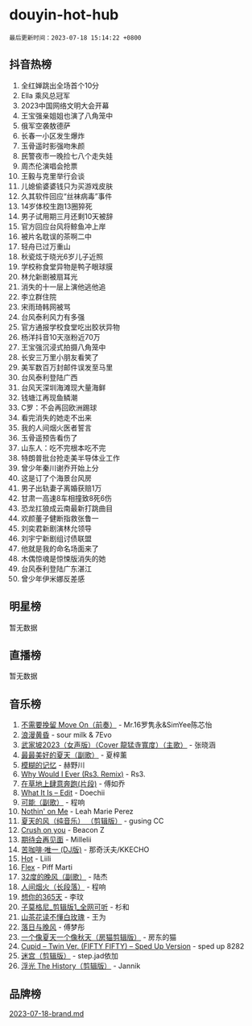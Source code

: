 # douyin-hot-hub

`最后更新时间：2023-07-18 15:14:22 +0800`

## 抖音热榜

1. 全红婵跳出全场首个10分
1. Ella 乘风总冠军
1. 2023中国网络文明大会开幕
1. 王宝强亲姐姐也演了八角笼中
1. 俄军空袭敖德萨
1. 长春一小区发生爆炸
1. 玉骨遥时影强吻朱颜
1. 民警夜市一晚捡七八个走失娃
1. 周杰伦演唱会抢票
1. 王毅与克里举行会谈
1. 儿媳偷婆婆钱只为买游戏皮肤
1. 久其软件回应“丝袜病毒”事件
1. 14岁体校生跑13圈猝死
1. 男子试用期三月还剩10天被辞
1. 官方回应台风将鲸鱼冲上岸
1. 被片名耽误的茶啊二中
1. 轻舟已过万重山
1. 秋瓷炫于晓光6岁儿子近照
1. 学校称食堂异物是鸭子眼球膜
1. 林允新剧被扇耳光
1. 消失的十一层上演他逃他追
1. 李立群住院
1. 宋雨琦韩网被骂
1. 台风泰利风力有多强
1. 官方通报学校食堂吃出胶状异物
1. 杨洋抖音10天涨粉近70万
1. 王宝强沉浸式拍摄八角笼中
1. 长安三万里小朋友看笑了
1. 美军数百万封邮件误发至马里
1. 台风泰利登陆广西
1. 台风天深圳海滩现大量海鲜
1. 钱塘江再现鱼鳞潮
1. C罗：不会再回欧洲踢球
1. 看完消失的她走不出来
1. 我的人间烟火医者誓言
1. 玉骨遥预告看伤了
1. 山东人：吃不完根本吃不完
1. 特朗普批台抢走美半导体业工作
1. 曾少年秦川谢乔开始上分
1. 这是订了个海景台风房
1. 男子出轨妻子离婚获赔1万
1. 甘肃一高速8车相撞致8死6伤
1. 恐龙扛狼成云南最新打跳曲目
1. 欢颜董子健断指救张鲁一
1. 刘奕君新剧演林允领导
1. 刘宇宁新剧组讨债联盟
1. 他就是我的命名场面来了
1. 木偶惊魂是惊悚版消失的她
1. 台风泰利登陆广东湛江
1. 曾少年伊米娜反差感

## 明星榜

暂无数据

## 直播榜

暂无数据

## 音乐榜

1. [不需要挽留 Move On（前奏）](https://sf6-cdn-tos.douyinstatic.com/obj/tos-cn-ve-2774/ooCBhgCCkF4nExzQL9WZSUbitfA8IsDkgQIYhe) - Mr.16罗隽永&SimYee陈芯怡
1. [浪漫黄昏](https://sf3-cdn-tos.douyinstatic.com/obj/tos-cn-ve-2774/a2e4e0b8cf8b4cc0a6bfed7cd21bd5a0) - sour milk & 7Evo
1. [武家坡2023（女声版）（Cover 龍猛寺寬度）（主歌）](https://sf6-cdn-tos.douyinstatic.com/obj/tos-cn-ve-2774/oEIACj0tGBoytgZUwEUCP8DAIgnZfwGIfb9xjD) - 张晓涵
1. [最最美好的夏天（副歌）](https://sf6-cdn-tos.douyinstatic.com/obj/tos-cn-ve-2774/o4FMghDLZkPIkCutdrsXlbTHcaZztBfeCp9AFS) - 夏梓薰
1. [模糊的记忆](https://sf3-cdn-tos.douyinstatic.com/obj/tos-cn-ve-2774/ocrRNOQnkB1MNO9eD1sd3CIytBehbIbglZUFAT) - 赫野川
1. [Why Would I Ever (Rs3. Remix)](https://sf3-cdn-tos.douyinstatic.com/obj/tos-cn-ve-2774/oQNX0xZhO8IXeCRjCJQUZzkfQNLi2ItDAzEBgz) - Rs3.
1. [在草地上肆意奔跑(片段)](https://sf6-cdn-tos.douyinstatic.com/obj/tos-cn-ve-2774/8831d494742f45dabdfa8adb8b817259) - 傅如乔
1. [What It Is – Edit](https://sf3-cdn-tos.douyinstatic.com/obj/tos-cn-ve-2774/o0mszhwrI3yCyGWBMAaQUof2lTzIXANSLrBh4L) - Doechii
1. [可能（副歌）](https://sf6-cdn-tos.douyinstatic.com/obj/tos-cn-ve-2774/cde1731888894259b333569393c2fb51) - 程响
1. [Nothin' on Me](https://sf6-cdn-tos.douyinstatic.com/obj/tos-cn-ve-2774/4db3d954346848aaa9ec9709bb1eace1) - Leah Marie Perez
1. [夏天的风（纯音乐） （剪辑版）](https://sf6-cdn-tos.douyinstatic.com/obj/tos-cn-ve-2774/oUzLjBZZFQAoNRmGokEeD5zfQCObp6UeFAnTa6) - gusing CC
1. [Crush on you](https://sf6-cdn-tos.douyinstatic.com/obj/tos-cn-ve-2774/b23c3d5786714e90898fb2a43fb44ff7) - Beacon Z
1. [期待会再见面](https://sf6-cdn-tos.douyinstatic.com/obj/tos-cn-ve-2774/oILtyb5PbgnZnnFogRIDCNBDmAzeQk8BjThRfX) - Millelii
1. [苦咖啡·唯一 (DJ版)](https://sf3-cdn-tos.douyinstatic.com/obj/tos-cn-ve-2774/oohZWXUzNXlh9bzpBgNUfJCQHGILwWgDBaejQt) - 那奇沃夫/KKECHO
1. [Hot](https://sf3-cdn-tos.douyinstatic.com/obj/tos-cn-ve-2774/a63be641febf4335a8996c8a877dee1c) - Liili
1. [Flex](https://sf3-cdn-tos.douyinstatic.com/obj/tos-cn-ve-2774/fdd81ae057724bbe9f599a36af513da8) - Piff Marti
1. [32度的晚风（副歌）](https://sf3-cdn-tos.douyinstatic.com/obj/tos-cn-ve-2774/o8mEd4CARee2Lv5ReRW2KyIyZ9Q1YojfPZyXHA) - 陆杰
1. [人间烟火（长段落）](https://sf6-cdn-tos.douyinstatic.com/obj/tos-cn-ve-2774/eeb7f9f284d74db097f8341ace44bfa2) - 程响
1. [想你的365天](https://sf3-cdn-tos.douyinstatic.com/obj/tos-cn-ve-2774/f9f7574abe01480a95d11e74817984b4) - 李玟
1. [子莫格尼_剪辑版1_全网可听](https://sf3-cdn-tos.douyinstatic.com/obj/tos-cn-ve-2774/okgjBiZZDqmeFfACngDQ48okZJ9knBMDtbwo8Q) - 杉和
1. [山茶花读不懂白玫瑰](https://sf6-cdn-tos.douyinstatic.com/obj/tos-cn-ve-2774/osfn8B7DktrRHEPJgPCfDbw7QDQEkwC16BxZg9) - 王为
1. [落日与晚风](https://sf6-cdn-tos.douyinstatic.com/obj/tos-cn-ve-2774/oIGWNBzwrUqAmfsCxckzkGhWQIaAAUgU19HChy) - 傅梦彤
1. [一个像夏天一个像秋天（房猫剪辑版）](https://sf3-cdn-tos.douyinstatic.com/obj/tos-cn-ve-2774/a5a649d88ef0437b918efc8be7005a59) - 房东的猫
1. [Cupid – Twin Ver. (FIFTY FIFTY) – Sped Up Version](https://sf6-cdn-tos.douyinstatic.com/obj/tos-cn-ve-2774/oMonQQ6t8nCfUnw44y8XBZkJytCgEBtWYebB2D) - sped up 8282
1. [迷宫（剪辑版）](https://sf6-cdn-tos.douyinstatic.com/obj/tos-cn-ve-2774/oUkKabRnnDiI8GjaQrDHYQh0VCgQB0AA4ezefF) - step.jad依加
1. [浮光 The History（剪辑版）](https://sf3-cdn-tos.douyinstatic.com/obj/tos-cn-ve-2774/oIkABGgUD0nCgDneOBBKSj79UBoAZtQjIi3fbl) - Jannik

## 品牌榜

[2023-07-18-brand.md](2023-07-18-brand.md)

